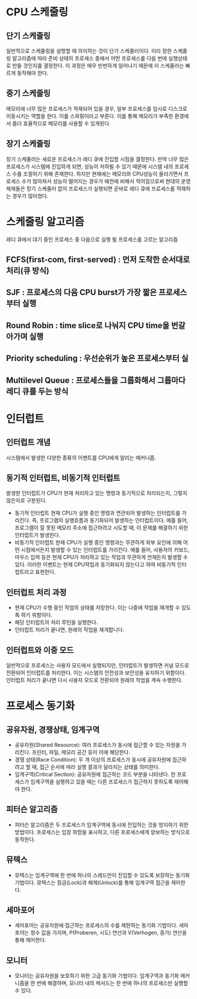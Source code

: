 # CPU 스케줄링
## 단기 스케줄링
일반적으로 스케줄링을 설명할 때 의미하는 것이 단기 스케줄러이다. 미리 정한 스케줄링 알고리즘에 따라 준비 상태의 프로세스 중에서 어떤 프로세스를 다음 번에 실행상태로 만들 것인지를 결정한다. 이 과정은 매우 빈번하게 일어나기 때문에 이 스케줄러는 빠르게 동작해야 한다.    

## 중기 스케줄링
메모리에 너무 많은 프로세스가 적재되어 있을 경우, 일부 프로세스를 임시로 디스크로 이동시키는 역할을 한다. 이를 스와핑이라고 부른다. 이를 통해 메모리가 부족한 환경에서 좀더 효율적으로 메모리를 사용할 수 있게된다.  

## 장기 스케줄링
장기 스케줄러는 새로운 프로세스가 레디 큐에 진입할 시점을 결정한다. 만약 너무 많은 프로세스가 시스템에 진입하게 되면, 성능이 저하될 수 있기 때문에 시스템 내의 프로세스 수를 조절하기 위해 존재한다. 하지만 현재에는 메모리와 CPU성능이 올라가면서 프로세스 수가 많아져서 성능이 떨어지는 경우가 예전에 비해서 적어짐으로써 현대의 운영체제들은 장기 스케줄러 없이 프로세스가 실행되면 곧바로 레디 큐에 프로세스를 적재하는 경우가 많아졌다.   

# 스케줄링 알고리즘
레디 큐에서 대기 중인 프로세스 중 다음으로 실행 될 프로세스를 고르는 알고리즘
## FCFS(first-com, first-served) : 먼저 도착한 순서대로 처리(큐 방식)
## SJF : 프로세스의 다음 CPU burst가 가장 짧은 프로세스부터 실행
## Round Robin : time slice로 나눠지 CPU time을 번갈아가며 실행
## Priority scheduling : 우선순위가 높은 프로세스부터 실
## Multilevel Queue : 프로세스들을 그룹화해서 그룹마다 레디 큐를 두는 방식

# 인터럽트
## 인터럽트 개념
시스템에서 발생한 다양한 종류의 이벤트를 CPU에게 알리는 매커니즘.  
## 동기적 인터럽트, 비동기적 인터럽트
발생한 인터럽트가 CPU가 현재 처리하고 있는 명령과 동기적으로 처리되는지, 그렇지 않은지로 구분된다.  
- 동기적 인터럽트
현재 CPU가 실행 중인 명령과 연관되어 발생하는 인터럽트를 가리킨다. 즉, 프로그램의 실행흐름과 동기화되어 발생하는 인터럽트이다. 예를 들어, 프로그램이 잘 못된 메모리 주소에 접근하려고 시도할 때, 이 문제를 해결하기 위한 인터럽트가 발생한다.   
- 비동기적 인터럽트
현재 CPU가 실행 중인 명령과는 무관하게 외부 요인에 의해 어떤 시점에서든지 발생할 수 있는 인터럽트를 가리킨다. 예를 들어, 사용자의 키보드, 마우스 입력 등은 현재 CPU가 처리하고 있는 작업과 무관하게 언제든지 발생할 수 있다. 이러한 이벤트는 현재 CPU작업과 동기화되지 않는다고 하여 비동기적 인터럽트라고 표현한다.  
## 인터럽트 처리 과정
- 현재 CPU가 수행 중인 작업의 상태를 저장한다. 이는 나중에 작업을 재개할 수 있도록 하기 위함이다.
- 해당 인터럽트의 처리 루틴을 실행한다. 
- 인터럽트 처리가 끝나면, 원래의 작업을 재개합니다.
## 인터럽트와 이중 모드
일반적으로 프로세스는 사용자 모드에서 실행되지만, 인터럽트가 발생하면 커널 모드로 전환되어 인터럽트를 처리한다. 이는 시스템의 안전성과 보안성을 유지하기 위함이다. 인터럽트 처리가 끝나면 다시 사용자 모드로 전환되어 원래의 작업을 계속 수행한다.

# 프로세스 동기화
## 공유자원, 경쟁상태, 임계구역
- 공유자원(Shared Resource): 여러 프로세스가 동시에 접근할 수 있는 자원을 가리킨다. 프린터, 파일, 메모리 공간 등이 이에 해당한다.
- 경쟁 상태(Race Condition): 두 개 이상의 프로세스가 동시에 공유자원에 접근하려고 할 때, 접근 순서에 따라 실행 결과가 달라지는 상태를 의미한다.
- 임계구역(Critical Section): 공유자원에 접근하는 코드 부분을 나타낸다. 한 프로세스가 임계구역을 실행하고 있을 때는 다른 프로세스가 접근하지 못하도록 제어해야 한다.

## 피터슨 알고리즘
- 피터슨 알고리즘은 두 프로세스가 임계구역에 동시에 진입하는 것을 방지하기 위한 방법이다. 프로세스는 입장 희망을 표시하고, 다른 프로세스에게 양보하는 방식으로 동작한다.  
## 뮤텍스
- 뮤텍스는 임계구역에 한 번에 하나의 스레드만이 진입할 수 있도록 보장하는 동기화 기법이다. 뮤텍스는 잠금(Lock)과 해제(Unlock)를 통해 임계구역 접근을 제어한다.

## 세마포어
- 세마포어는 공유자원에 접근하는 프로세스의 수를 제한하는 동기화 기법이다. 세마포어는 정수 값을 가지며, P(Proberen, 시도) 연산과 V(Verhogen, 증가) 연산을 통해 제어한다.
## 모니터
- 모니터는 공유자원을 보호하기 위한 고급 동기화 기법이다. 임계구역과 동기화 메커니즘을 한 번에 해결하며, 모니터 내의 메서드는 한 번에 하나의 프로세스만 실행할 수 있다.  